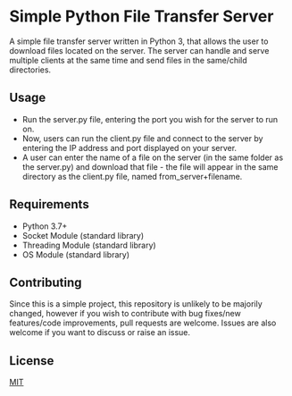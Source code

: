 # Simple Python File Transfer Server
A simple file transfer server written in Python 3, that allows the user to download files located on the server. The server can handle and serve multiple clients at the same time and send files in the same/child directories.

## Usage
- Run the server.py file, entering the port you wish for the server to run on.
- Now, users can run the client.py file and connect to the server by entering the IP address and port displayed on your server.
- A user can enter the name of a file on the server (in the same folder as the server.py) and download that file - the file will appear in the same directory as the client.py file, named from_server+filename.

## Requirements
- Python 3.7+
- Socket Module (standard library)
- Threading Module (standard library)
- OS Module (standard library)

## Contributing
Since this is a simple project, this repository is unlikely to be majorily changed, however if you wish to contribute with bug fixes/new features/code improvements, pull requests are welcome. Issues are also welcome if you want to discuss or raise an issue.

## License
[MIT](https://choosealicense.com/licenses/mit/)

